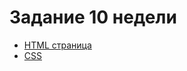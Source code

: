 # **Задание 10 недели**
+ [HTML страница](https://github.com/Kalinin-Alexander/first_rep/blob/main/10thWeek/task1.html)
+ [CSS](https://github.com/Kalinin-Alexander/first_rep/blob/main/10thWeek/style.js)
